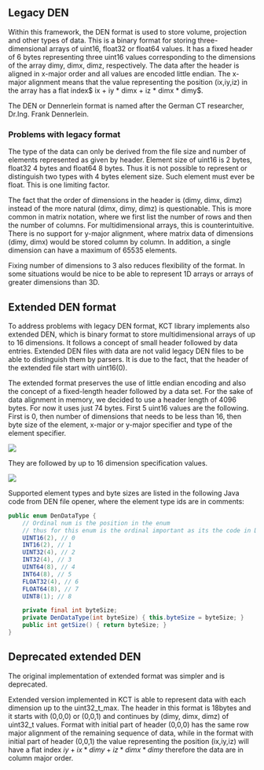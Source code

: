 <!--
.. title: DEN format
.. slug: den-format
.. date: 2021-09-13 12:06:01 UTC+02:00
.. tags: 
.. category: 
.. link: 
.. description: 
.. type: text
.. has_math: true
-->

## Legacy DEN

Within this framework, the DEN format is used to store volume, projection and other types of data. This is a binary format for storing three-dimensional arrays of uint16, float32 or float64 values. It has a fixed header of 6 bytes representing three uint16 values corresponding to the dimensions of the array dimy, dimx, dimz, respectively. The data after the header is aligned in x-major order and all values are encoded little endian. The x-major alignment means that the value representing the position (ix,iy,iz) in the array has a flat index$ ix + iy * dimx + iz * dimx * dimy$. 


The DEN or Dennerlein format is named after the German CT researcher, Dr.Ing. Frank Dennerlein.

### Problems with legacy format

The type of the data can only be derived from the file size and number of elements represented as given by header. Element size of uint16 is 2 bytes, float32 4 bytes and float64 8 bytes. Thus it is not possible to represent or distinguish two types with 4 bytes element size. Such element must ever be float. This is one limiting factor.

The fact that the order of dimensions in the header is (dimy, dimx, dimz) instead of the more natural (dimx, dimy, dimz) is questionable. This is more common in matrix notation, where we first list the number of rows and then the number of columns. For multidimensional arrays, this is counterintuitive. There is no support for y-major alignment, where matrix data of dimensions (dimy, dimx) would be stored column by column. In addition, a single dimension can have a maximum of 65535 elements.

Fixing number of dimensions to 3 also reduces flexibility of the format. In some situations would be nice to be able to represent 1D arrays or arrays of greater dimensions than 3D.


## Extended DEN format

To address problems with legacy DEN format, KCT library implements also extended DEN, which is binary format to store multidimensional arrays of up to 16 dimensions. It follows a concept of small header followed by data entries. Extended DEN files with data are not valid legacy DEN files to be able to distinguish them by parsers. It is due to the fact, that the header of the extended file start with uint16(0). 

The extended format preserves the use of little endian encoding and also the concept of a fixed-length header followed by a data set. For the sake of data alignment in memory, we decided to use a header length of 4096 bytes. For now it uses just 74 bytes. First 5 uint16 values are the following. First is 0, then number of dimensions that needs to be less than 16, then byte size of the element, x-major or y-major specifier and type of the element specifier.

<img src="/images/DENEXT_header1.svg"/>

They are followed by up to 16 dimension specification values.

<img src="/images/DENEXT_header2.svg"/>

Supported element types and byte sizes are listed in the following Java code from DEN file opener, where the element type ids are in comments:

```java
public enum DenDataType {
    // Ordinal num is the position in the enum
    // thus for this enum is the ordinal important as its the code in DEX file
    UINT16(2), // 0
    INT16(2), // 1
    UINT32(4), // 2
    INT32(4), // 3
    UINT64(8), // 4
    INT64(8), // 5
    FLOAT32(4), // 6
    FLOAT64(8), // 7
    UINT8(1); // 8

    private final int byteSize;
    private DenDataType(int byteSize) { this.byteSize = byteSize; }
    public int getSize() { return byteSize; }
}
```




## Deprecated extended DEN
The original implementation of extended format was simpler and is deprecated.

Extended version implemented in KCT is able to represent data with each dimension up to the uint32_t_max. The header in this format is 18bytes and it starts with (0,0,0) or (0,0,1) and continues by (dimy, dimx, dimz) of uint32_t values. Format with initial part of header (0,0,0) has the same row major alignment of the remaining sequence of data, while in the format with initial part of header (0,0,1) the value representing the position (ix,iy,iz) will have a flat index $iy + ix * dimy + iz * dimx * dimy$
therefore the data are in column major order.
